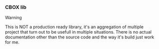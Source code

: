 ### CBOX lib


> [!WARNING]  
> This is NOT a production ready library, it's an aggregation of multiple project that turn out to be usefull in multiple situations. There is no actual documentation other than the source code and the way it's build just work for me. 
